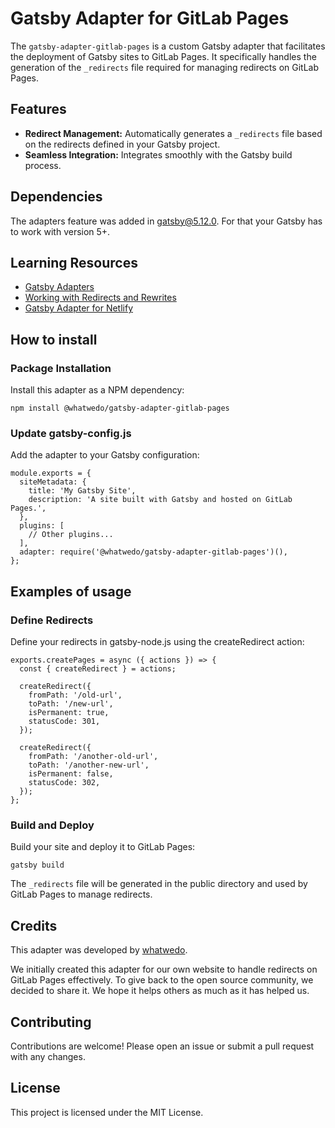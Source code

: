 # Gatsby Adapter for GitLab Pages
The `gatsby-adapter-gitlab-pages` is a custom Gatsby adapter that facilitates the deployment of Gatsby sites to GitLab Pages. It specifically handles the generation of the `_redirects` file required for managing redirects on GitLab Pages.

## Features
- **Redirect Management:** Automatically generates a `_redirects` file based on the redirects defined in your Gatsby project.
- **Seamless Integration:** Integrates smoothly with the Gatsby build process.

## Dependencies
The adapters feature was added in gatsby@5.12.0. For that your Gatsby has to work with version 5+.

## Learning Resources
- [Gatsby Adapters](https://www.gatsbyjs.com/docs/how-to/previews-deploys-hosting/adapters/)
- [Working with Redirects and Rewrites](https://www.gatsbyjs.com/docs/how-to/cloud/working-with-redirects-and-rewrites/)
- [Gatsby Adapter for Netlify](https://github.com/gatsbyjs/gatsby/tree/master/packages/gatsby-adapter-netlify)

## How to install

### Package Installation
Install this adapter as a NPM dependency:

```
npm install @whatwedo/gatsby-adapter-gitlab-pages
```

### Update gatsby-config.js
Add the adapter to your Gatsby configuration:

```
module.exports = {
  siteMetadata: {
    title: 'My Gatsby Site',
    description: 'A site built with Gatsby and hosted on GitLab Pages.',
  },
  plugins: [
    // Other plugins...
  ],
  adapter: require('@whatwedo/gatsby-adapter-gitlab-pages')(),
};
```

## Examples of usage

### Define Redirects
Define your redirects in gatsby-node.js using the createRedirect action:

```
exports.createPages = async ({ actions }) => {
  const { createRedirect } = actions;

  createRedirect({
    fromPath: '/old-url',
    toPath: '/new-url',
    isPermanent: true,
    statusCode: 301,
  });

  createRedirect({
    fromPath: '/another-old-url',
    toPath: '/another-new-url',
    isPermanent: false,
    statusCode: 302,
  });
};
```

### Build and Deploy
Build your site and deploy it to GitLab Pages:

```
gatsby build
```

The `_redirects` file will be generated in the public directory and used by GitLab Pages to manage redirects.

## Credits
This adapter was developed by [whatwedo](https://www.whatwedo.ch).

We initially created this adapter for our own website to handle redirects on GitLab Pages effectively. To give back to the open source community, we decided to share it. We hope it helps others as much as it has helped us.

## Contributing
Contributions are welcome! Please open an issue or submit a pull request with any changes.

## License
This project is licensed under the MIT License.